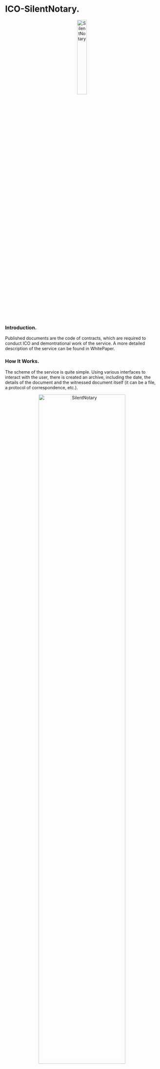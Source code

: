 # ICO-SilentNotary.
<p align="center">
<img src="https://github.com/SilentNotary/ICO-SN/blob/master/logo_SN_png_256%D1%85256.png" width="25%" alt="SilentNotary">
</p>

### Introduction.

Published documents are the code of contracts, which are required  to conduct ICO and demontrational work of the service. A more detailed description of the service can be found in WhitePaper.

### How It Works.

The scheme of the service is quite simple. Using various interfaces to interact with the user, there is created an archive, including the date, the details of the document and the witnessed document itself (it can be a file, a protocol of correspondence, etc.).  
<p align="center">
<img src="https://github.com/SilentNotary/ICO-SN/blob/master/Shema_4.png" width="75%" alt="SilentNotary">
</p>
Next, the hash of this archive is calculated  by the algorithm <a href="https://en.wikipedia.org/wiki/SHA-2" target="_blank">H-256</a> and, through the smart contract, written to the chain of Etherium blocks. The archive itself is saved in the storageThe user receives a Hash (the result of computing the hash function on the user's archive), TxHash (the hash of the transaction in the blockchain Etherium), and a link to the document in his personal account.

### The content of published documents.

SmartContract | Description
| ------------ | ------------- |
|  <a href="https://github.com/SilentNotary/ICO-SN/blob/master/dapp/src/SilentNotaryToken.sol" target="_blank">Token</a>| The SNTR token contract made according to the standard ERC20. Total number of tokens is 1x10^12SNTR. In the contract, there is the possibility of forcing the tokens from the holders at the rate 1лю SNTR=0.2ETH. In order to avoid a large number of small transactions, the exchange of SNTRs to ETH occurs when the specified volume of ETH is reached (the parameter will be set after the ICO taking into account the number of holders)|
|<a href="https://github.com/SilentNotary/ICO-SN/blob/master/dapp/src/SilentNotaryCrowdsale.sol" target="_blank">Crowdsale</a>|Crowdsale contract, the contract has the following feature: the exchange rate of ETH to SNTR depends on the volume of realized SNTRs, the initial exchange rate is 1M SNTR = 0.01ETH and the final exchange rate is 1M SNTR = 0.2ETH. The total duration of the ICO is not more than 14 days.|
| <a href="https://github.com/SilentNotary/ICO-SN/blob/master/dapp/src/MultiSigWallet.sol" target="_blank">MultiSign</a>| The contract managing wallet to collect ETH, has 4 signatures, two signatures of team members, two signatures of Escrow. The funds can be used during the signing by two team members and one of the Escrows.|
| <a href="https://github.com/SilentNotary/ICO-SN/blob/master/dapp/src/SilentNotary.sol" target="_blank">SilentNotary_demo</a>|This is the main service contract operating in the demonstration mode. The basic service contract targeting the exchange of tokens and / or charging users will be developed and published here after the ICO|

### Discalimer request.

Friends and colleagues, pay an attention to the fact that the published code is at the testing stage. We hope that, including your help, we will be able to eliminate possible defects or bugs that may arise. At this moment, we continue testing this code and, as necessary, will make changes and additions to it. The final version of the code should appear 24 hours before the ICO. We believe that with mutual efforts we will make the product satisfying our common needs. 



